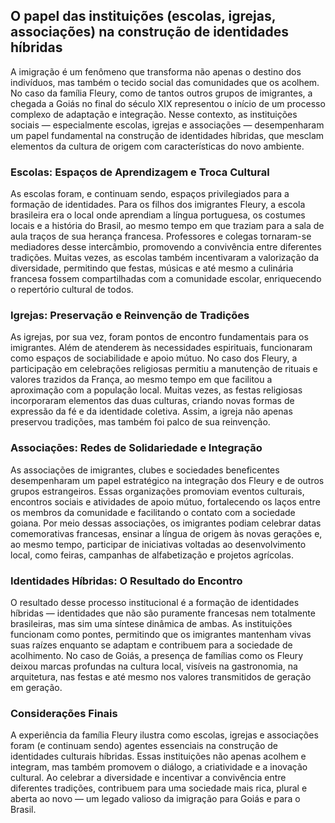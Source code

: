 ## O papel das instituições (escolas, igrejas, associações) na construção de identidades híbridas

A imigração é um fenômeno que transforma não apenas o destino dos indivíduos, mas também o tecido social das comunidades que os acolhem. No caso da família Fleury, como de tantos outros grupos de imigrantes, a chegada a Goiás no final do século XIX representou o início de um processo complexo de adaptação e integração. Nesse contexto, as instituições sociais — especialmente escolas, igrejas e associações — desempenharam um papel fundamental na construção de identidades híbridas, que mesclam elementos da cultura de origem com características do novo ambiente.

### Escolas: Espaços de Aprendizagem e Troca Cultural

As escolas foram, e continuam sendo, espaços privilegiados para a formação de identidades. Para os filhos dos imigrantes Fleury, a escola brasileira era o local onde aprendiam a língua portuguesa, os costumes locais e a história do Brasil, ao mesmo tempo em que traziam para a sala de aula traços de sua herança francesa. Professores e colegas tornaram-se mediadores desse intercâmbio, promovendo a convivência entre diferentes tradições. Muitas vezes, as escolas também incentivaram a valorização da diversidade, permitindo que festas, músicas e até mesmo a culinária francesa fossem compartilhadas com a comunidade escolar, enriquecendo o repertório cultural de todos.

### Igrejas: Preservação e Reinvenção de Tradições

As igrejas, por sua vez, foram pontos de encontro fundamentais para os imigrantes. Além de atenderem às necessidades espirituais, funcionaram como espaços de sociabilidade e apoio mútuo. No caso dos Fleury, a participação em celebrações religiosas permitiu a manutenção de rituais e valores trazidos da França, ao mesmo tempo em que facilitou a aproximação com a população local. Muitas vezes, as festas religiosas incorporaram elementos das duas culturas, criando novas formas de expressão da fé e da identidade coletiva. Assim, a igreja não apenas preservou tradições, mas também foi palco de sua reinvenção.

### Associações: Redes de Solidariedade e Integração

As associações de imigrantes, clubes e sociedades beneficentes desempenharam um papel estratégico na integração dos Fleury e de outros grupos estrangeiros. Essas organizações promoviam eventos culturais, encontros sociais e atividades de apoio mútuo, fortalecendo os laços entre os membros da comunidade e facilitando o contato com a sociedade goiana. Por meio dessas associações, os imigrantes podiam celebrar datas comemorativas francesas, ensinar a língua de origem às novas gerações e, ao mesmo tempo, participar de iniciativas voltadas ao desenvolvimento local, como feiras, campanhas de alfabetização e projetos agrícolas.

### Identidades Híbridas: O Resultado do Encontro

O resultado desse processo institucional é a formação de identidades híbridas — identidades que não são puramente francesas nem totalmente brasileiras, mas sim uma síntese dinâmica de ambas. As instituições funcionam como pontes, permitindo que os imigrantes mantenham vivas suas raízes enquanto se adaptam e contribuem para a sociedade de acolhimento. No caso de Goiás, a presença de famílias como os Fleury deixou marcas profundas na cultura local, visíveis na gastronomia, na arquitetura, nas festas e até mesmo nos valores transmitidos de geração em geração.

### Considerações Finais

A experiência da família Fleury ilustra como escolas, igrejas e associações foram (e continuam sendo) agentes essenciais na construção de identidades culturais híbridas. Essas instituições não apenas acolhem e integram, mas também promovem o diálogo, a criatividade e a inovação cultural. Ao celebrar a diversidade e incentivar a convivência entre diferentes tradições, contribuem para uma sociedade mais rica, plural e aberta ao novo — um legado valioso da imigração para Goiás e para o Brasil.